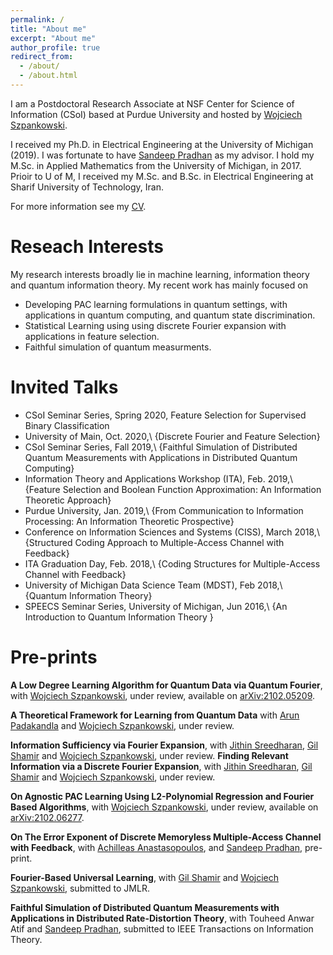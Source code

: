 ```yaml
---
permalink: /
title: "About me"
excerpt: "About me"
author_profile: true
redirect_from: 
  - /about/
  - /about.html
---
```


I am a Postdoctoral Research Associate at NSF Center for Science of Information (CSoI) based at Purdue University and hosted by [Wojciech Szpankowski](https://www.cs.purdue.edu/homes/spa/).

I received my Ph.D. in Electrical Engineering at the University of Michigan (2019). I was fortunate to have [Sandeep Pradhan](https://pradhan.engin.umich.edu/) as my advisor. 
I hold my M.Sc. in Applied Mathematics from the University of Michigan, in 2017. Prioir to U of M, I received my M.Sc. and B.Sc. in Electrical Engineering at Sharif University of Technology, Iran.

For more information see my [CV](http://mohsenhdkh.github.io/files/cv.pdf).

Reseach Interests
======
My research interests broadly lie in machine learning,  information theory and quantum information theory. My recent work has mainly focused on 
- Developing PAC learning formulations in quantum settings, with applications in quantum computing, and quantum state discrimination. 
- Statistical Learning using using discrete Fourier expansion with applications in feature selection.
- Faithful simulation of quantum measurments. 


Invited Talks
===
- CSoI Seminar Series, Spring 2020,
Feature Selection for Supervised Binary Classification
- University of Main, Oct. 2020,\\
 {Discrete Fourier and Feature Selection}
- CSoI Seminar Series, Fall 2019,\\
   {Faithful Simulation of Distributed Quantum Measurements with Applications in Distributed Quantum Computing}
- Information Theory and Applications Workshop (ITA), Feb. 2019,\\
    {Feature Selection and Boolean Function Approximation: An Information Theoretic Approach}
- Purdue University, Jan. 2019,\\
    {From Communication to Information Processing: An Information Theoretic Prospective}
- Conference on Information Sciences and Systems (CISS), March 2018,\\
   {Structured Coding Approach to Multiple-Access Channel with Feedback}
- ITA Graduation Day, Feb. 2018,\\
    {Coding Structures for Multiple-Access Channel with Feedback}
- University of Michigan Data Science Team (MDST), Feb 2018,\\
     {Quantum Information Theory} 
- SPEECS Seminar Series, University of Michigan, Jun 2016,\\
   {An Introduction to Quantum Information Theory }

Pre-prints
===

**A Low Degree Learning Algorithm for Quantum Data via Quantum Fourier**, with [Wojciech Szpankowski](https://www.cs.purdue.edu/homes/spa/),
under review, 
available on [arXiv:2102.05209](https://arxiv.org/abs/2102.05209).

**A Theoretical Framework for Learning from Quantum Data** with [Arun Padakandla](http://web.eecs.utk.edu/~arunpr/index.html) and [Wojciech Szpankowski](https://www.cs.purdue.edu/homes/spa/),
under review. 

**Information Sufficiency via Fourier Expansion**, with [Jithin Sreedharan](https://jithin-k-sreedharan.github.io/#), [Gil Shamir](https://research.google/people/GilShamir/) and [Wojciech Szpankowski](https://www.cs.purdue.edu/homes/spa/),
under review. 
**Finding Relevant Information via a Discrete Fourier Expansion**, with [Jithin Sreedharan](https://jithin-k-sreedharan.github.io/#), [Gil Shamir](https://research.google/people/GilShamir/) and [Wojciech Szpankowski](https://www.cs.purdue.edu/homes/spa/),
under review. 

**On Agnostic PAC Learning Using L2-Polynomial Regression and Fourier Based Algorithms**, with [Wojciech Szpankowski](https://www.cs.purdue.edu/homes/spa/),
under review, available on [arXiv:2102.06277](https://arxiv.org/abs/2102.06277).



**On The Error Exponent of Discrete Memoryless Multiple-Access Channel with Feedback**, with [Achilleas Anastasopoulos](https://anastasopoulos.engin.umich.edu/), and  [Sandeep Pradhan](https://pradhan.engin.umich.edu/),
pre-print. 

**Fourier-Based Universal Learning**, with [Gil Shamir](https://research.google/people/GilShamir/) and [Wojciech Szpankowski](https://www.cs.purdue.edu/homes/spa/),
submitted to JMLR.


**Faithful Simulation of Distributed Quantum Measurements with Applications in Distributed Rate-Distortion Theory**, with Touheed Anwar Atif and [Sandeep Pradhan](https://pradhan.engin.umich.edu/),
submitted to IEEE Transactions on Information Theory.







